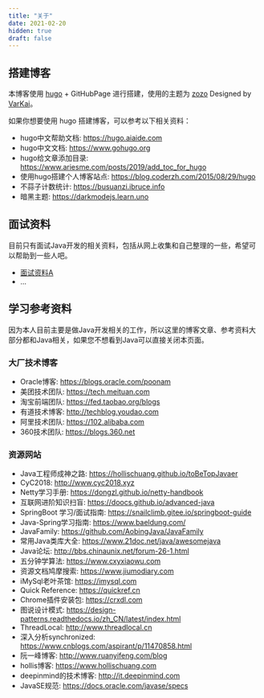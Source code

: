 ```yaml
---
title: "关于"
date: 2021-02-20
hidden: true
draft: false
---
```


## 搭建博客
本博客使用 [hugo](https://gohugo.io) + GitHubPage 进行搭建，使用的主题为 [zozo](https://github.com/varkai/hugo-theme-zozo) Designed by [VarKai](https://www.varkai.com)。

如果你想要使用 hugo 搭建博客，可以参考以下相关资料：
- hugo中文帮助文档: https://hugo.aiaide.com
- hugo中文文档: https://www.gohugo.org
- hugo给文章添加目录: https://www.ariesme.com/posts/2019/add_toc_for_hugo
- 使用hugo搭建个人博客站点: https://blog.coderzh.com/2015/08/29/hugo
- 不蒜子计数统计: https://busuanzi.ibruce.info
- 暗黑主题: https://darkmodejs.learn.uno

## 面试资料
目前只有面试Java开发的相关资料，包括从网上收集和自己整理的一些，希望可以帮助到一些人吧。

- [面试资料A](/iblog/posts/resume/interview-junior-javaer/)
- ...

[//]: # (- [面试资料B]&#40;https://www.cnblogs.com/crazymakercircle/&#41;)


## 学习参考资料
因为本人目前主要是做Java开发相关的工作，所以这里的博客文章、参考资料大部分都和Java相关，如果您不想看到Java可以直接关闭本页面。

### 大厂技术博客
- Oracle博客: https://blogs.oracle.com/poonam
- 美团技术团队: https://tech.meituan.com
- 淘宝前端团队: https://fed.taobao.org/blogs
- 有道技术博客: http://techblog.youdao.com
- 阿里技术团队: https://102.alibaba.com
- 360技术团队: https://blogs.360.net


### 资源网站
- Java工程师成神之路: https://hollischuang.github.io/toBeTopJavaer
- CyC2018: http://www.cyc2018.xyz
- Netty学习手册: https://dongzl.github.io/netty-handbook
- 互联网进阶知识扫盲: https://doocs.github.io/advanced-java
- SpringBoot 学习/面试指南: https://snailclimb.gitee.io/springboot-guide
- Java-Spring学习指南: https://www.baeldung.com/
- JavaFamily: https://github.com/AobingJava/JavaFamily
- 常用Java类库大全: https://www.21doc.net/java/awesomejava
- Java论坛: http://bbs.chinaunix.net/forum-26-1.html
- 五分钟学算法: https://www.cxyxiaowu.com
- 资源文档鸠摩搜索: https://www.jiumodiary.com
- iMySql老叶茶馆: https://imysql.com
- Quick Reference: https://quickref.cn
- Chrome插件安装包: https://crxdl.com
- 图说设计模式: https://design-patterns.readthedocs.io/zh_CN/latest/index.html
- ThreadLocal: http://www.threadlocal.cn
- 深入分析synchronized: https://www.cnblogs.com/aspirant/p/11470858.html
- 阮一峰博客: http://www.ruanyifeng.com/blog
- hollis博客: https://www.hollischuang.com
- deepinmind的技术博客: http://it.deepinmind.com
- JavaSE规范: https://docs.oracle.com/javase/specs





